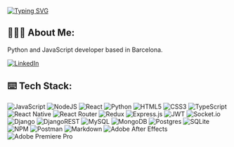[![Typing SVG](https://readme-typing-svg.demolab.com?font=Roboto&weight=300&size=25&pause=1000&color=E4E3D3&center=true&repeat=false&width=435&lines=el%C3%ADashuertaz%C3%BAmel)](https://eliashz.github.io/)

## 🧔🏻‍♂️ About Me:
Python and JavaScript developer based in Barcelona.
   
[![LinkedIn](https://img.shields.io/badge/LinkedIn-%230077B5.svg?logo=linkedin&logoColor=white)](https://linkedin.com/in/eliashuerta) 

## ⌨️ Tech Stack:
![JavaScript](https://img.shields.io/badge/javascript-%23323330.svg?style=flat-square&logo=javascript&logoColor=%23F7DF1E)
![NodeJS](https://img.shields.io/badge/node.js-6DA55F?style=flat-square&logo=node.js&logoColor=white) 
![React](https://img.shields.io/badge/react-%2320232a.svg?style=flat-square&logo=react&logoColor=%2361DAFB)
![Python](https://img.shields.io/badge/python-3670A0?style=flat-square&logo=python&logoColor=ffdd54) 
![HTML5](https://img.shields.io/badge/html5-%23E34F26.svg?style=flat-square&logo=html5&logoColor=white)
![CSS3](https://img.shields.io/badge/css3-%231572B6.svg?style=flat-square&logo=css3&logoColor=white) 
![TypeScript](https://img.shields.io/badge/typescript-%23007ACC.svg?style=flat-square&logo=typescript&logoColor=white) 
![React Native](https://img.shields.io/badge/react_native-%2320232a.svg?style=flat-square&logo=react&logoColor=%2361DAFB) 
![React Router](https://img.shields.io/badge/React_Router-CA4245?style=flat-square&logo=react-router&logoColor=white) 
![Redux](https://img.shields.io/badge/redux-%23593d88.svg?style=flat-square&logo=redux&logoColor=white) 
![Express.js](https://img.shields.io/badge/express.js-%23404d59.svg?style=flat-square&logo=express&logoColor=%2361DAFB) 
![JWT](https://img.shields.io/badge/JWT-black?style=flat-square&logo=JSON%20web%20tokens) 
![Socket.io](https://img.shields.io/badge/Socket.io-black?style=flat-square&logo=socket.io&badgeColor=010101)
![Django](https://img.shields.io/badge/django-%23092E20.svg?style=flat-square&logo=django&logoColor=white) 
![DjangoREST](https://img.shields.io/badge/DJANGO-REST-ff1709?style=flat-square&logo=django&logoColor=white&color=ff1709&labelColor=gray) 
![MySQL](https://img.shields.io/badge/mysql-%2300f.svg?style=flat-square&logo=mysql&logoColor=white) 
![MongoDB](https://img.shields.io/badge/MongoDB-%234ea94b.svg?style=flat-square&logo=mongodb&logoColor=white) 
![Postgres](https://img.shields.io/badge/postgres-%23316192.svg?style=flat-square&logo=postgresql&logoColor=white) 
![SQLite](https://img.shields.io/badge/sqlite-%2307405e.svg?style=flat-square&logo=sqlite&logoColor=white) 
![NPM](https://img.shields.io/badge/NPM-%23000000.svg?style=flat-square&logo=npm&logoColor=white) 
![Postman](https://img.shields.io/badge/Postman-FF6C37?style=flat-square&logo=postman&logoColor=white)
![Markdown](https://img.shields.io/badge/markdown-%23000000.svg?style=flat-square&logo=markdown&logoColor=white) 
![Adobe After Effects](https://img.shields.io/badge/Adobe%20After%20Effects-9999FF.svg?style=flat-square&logo=Adobe%20After%20Effects&logoColor=white) 
![Adobe Premiere Pro](https://img.shields.io/badge/Adobe%20Premiere%20Pro-9999FF.svg?style=flat-square&logo=Adobe%20Premiere%20Pro&logoColor=white) 
